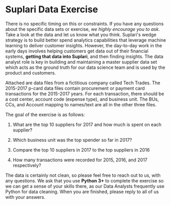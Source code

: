 # Suplari Data Exercise
There is no specific timing on this or constraints. If you have any questions about the specific data sets or exercise, *we highly encourage you to ask*. Take a look at the data and let us know what you think. Suplari's wedge strategy is to build better spend analytics capabilities that leverage  machine learning to deliver customer insights. However, the day-to-day  work in the early days involves helping customers get data out of their  financial systems, **getting that data into Suplari**, and then  finding insights. The data analyst role is key in building and  maintaining a master supplier data set which acts as the ground truth  for our data science team and is used by the product and customers.



Attached are data files from a fictitious company called Tech Trades. The  2015-2017 p-card data files contain procurement or payment card  transactions for the 2015-2017 years. For each transaction, there should be a cost center, account code (expense type), and business unit. The  BUs, CCs, and Account mapping to names/text are all in the other three  files.



The goal of the exercise is as follows:

1) What are the top 10 suppliers for 2017 and how much is spent on each supplier?

2) Which business unit was the top spender so far in 2017?

3) Compare the top 10 suppliers in 2017 to the top suppliers in 2016

4) How many transactions were recorded for 2015, 2016, and 2017 respectively?



The data is certainly not clean, so please feel free to reach out to us, with any questions. We ask that you use **Python 3+** to complete the exercise so we can get a sense of your skills there, as  our Data Analysts frequently use Python for data cleaning. When you are  finished, please reply to all of us with your answers. 

